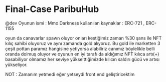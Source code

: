 # Final-Case ParibuHub

@dev
Oyunun ismi : Mmo Darkness
kullanılan kaynaklar : ERC-721 , ERC-1155

oyun da canavarlar spawn oluyor onları kestiğimiz zaman %30 şans ile NFT kılıç sahibi oluyoruz ve aynı zamanda gold alıyoruz. Bu gold ile marketten 3 çeşit pottan paramız hangisine yetiyorsa alabiliriz canımız böylelikle belli oranda dolmuş oluyor ve oyunun en iyi tarafı da aldığımız NFT kılıca artı(+) basabiliyor olmamız her seviye yükselttiğimizde kılıcın saldırı gücü ve artısı yükseliyor.

NOT : Zamanım yetmedi eğer yetseydi front end geliştiricektim
